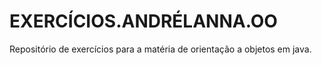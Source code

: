 # EXERCÍCIOS.ANDRÉLANNA.OO
Repositório de exercícios para a matéria de orientação a objetos em java.
